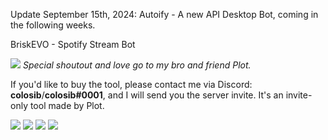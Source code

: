 Update September 15th, 2024: Autoify - A new API Desktop Bot, coming in the following weeks.

BriskEVO - Spotify Stream Bot

![](https://repository-images.githubusercontent.com/524525898/0ddb30d0-84e3-444d-b62a-602e5e980331)
*Special shoutout and love go to my bro and friend Plot.*

If you'd like to buy the tool, please contact me via Discord: **colosib**/**colosib#0001**, and I will send you the server invite. It's an invite-only tool made by Plot.

![](https://i.ibb.co/5G1RnKw/1.png)
![](https://i.ibb.co/dGTBKXX/2.png)
![](https://i.ibb.co/CBzCST0/3.png)
![](https://i.ibb.co/2qTcydX/4.png)
